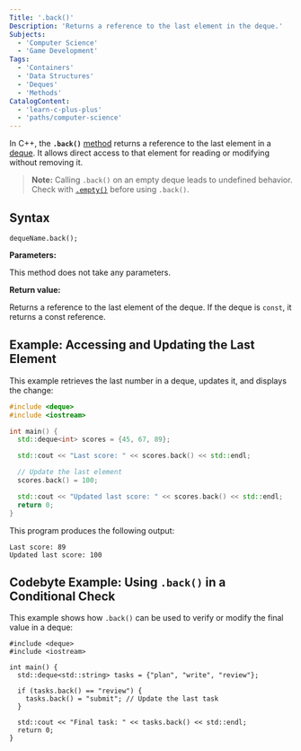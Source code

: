 ```yaml
---
Title: '.back()'
Description: 'Returns a reference to the last element in the deque.'
Subjects:
  - 'Computer Science'
  - 'Game Development'
Tags:
  - 'Containers'
  - 'Data Structures'
  - 'Deques'
  - 'Methods'
CatalogContent:
  - 'learn-c-plus-plus'
  - 'paths/computer-science'
---
```


In C++, the **`.back()`** [method](https://www.codecademy.com/resources/docs/cpp/methods) returns a reference to the last element in a [deque](https://www.codecademy.com/resources/docs/cpp/deque). It allows direct access to that element for reading or modifying without removing it.

> **Note:** Calling `.back()` on an empty deque leads to undefined behavior. Check with [`.empty()`](https://www.codecademy.com/resources/docs/cpp/deque/empty) before using `.back()`.

## Syntax

```pseudo
dequeName.back();
```

**Parameters:**

This method does not take any parameters.

**Return value:**

Returns a reference to the last element of the deque. If the deque is `const`, it returns a const reference.

## Example: Accessing and Updating the Last Element

This example retrieves the last number in a deque, updates it, and displays the change:

```cpp
#include <deque>
#include <iostream>

int main() {
  std::deque<int> scores = {45, 67, 89};

  std::cout << "Last score: " << scores.back() << std::endl;

  // Update the last element
  scores.back() = 100;

  std::cout << "Updated last score: " << scores.back() << std::endl;
  return 0;
}
```

This program produces the following output:

```shell
Last score: 89
Updated last score: 100
```

## Codebyte Example: Using `.back()` in a Conditional Check

This example shows how `.back()` can be used to verify or modify the final value in a deque:

```codebyte/cpp
#include <deque>
#include <iostream>

int main() {
  std::deque<std::string> tasks = {"plan", "write", "review"};

  if (tasks.back() == "review") {
    tasks.back() = "submit"; // Update the last task
  }

  std::cout << "Final task: " << tasks.back() << std::endl;
  return 0;
}
```
